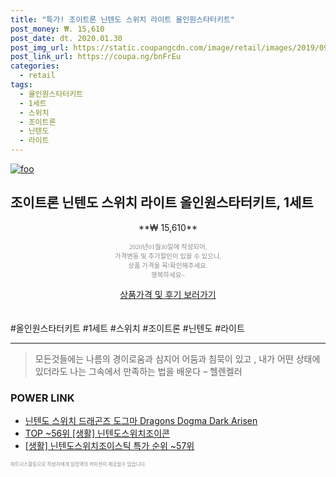 ```yaml
--- 
title: "특가! 조이트론 닌텐도 스위치 라이트 올인원스타터키트" 
post_money: ₩. 15,610 
post_date: dt. 2020.01.30 
post_img_url: https://static.coupangcdn.com/image/retail/images/2019/09/25/18/5/02e4a916-a234-444b-878a-4c0f03c60df8.jpg 
post_link_url: https://coupa.ng/bnFrEu 
categories: 
  - retail 
tags: 
  - 올인원스타터키트 
  - 1세트 
  - 스위치 
  - 조이트론 
  - 닌텐도 
  - 라이트 
--- 
```

[![foo](https://static.coupangcdn.com/image/retail/images/2019/09/25/18/5/02e4a916-a234-444b-878a-4c0f03c60df8.jpg)](https://coupa.ng/bnFrEu) 

## 조이트론 닌텐도 스위치 라이트 올인원스타터키트, 1세트 
<p style="text-align: center;">**₩ 15,610**</p> 
<p style="text-align: center;"><span style="color: #898c8f; font-family: Georgia,Times,serif; font-size: 0.75em;">2020년01월30일에 작성되어, <br>가격변동 및 추가할인이 있을 수 있으니,<br> 상품 가격을 꼭!확인해주세요.<br>행복하세요~</span> 
</p>	 
<div markdown="0" style="text-align: center;"><a href="https://coupa.ng/bnFrEu" class="btn btn--success">상품가격 및 후기 보러가기</a></div> 
<br><br> 
  #올인원스타터키트 #1세트 #스위치 #조이트론 #닌텐도 #라이트 
<hr> 

> 모든것들에는 나름의 경이로움과 심지어 어둠과 침묵이 있고 , 내가 어떤 상태에 있더라도 나는 그속에서 만족하는 법을 배운다 – 헬렌켈러 


### POWER LINK

* <a href="https://blog.naver.com/an0733/221785129394" target="_blank">닌텐도 스위치 드래곤즈 도그마 Dragons Dogma Dark Arisen</a>
* <a href="https://blog.naver.com/an0733/221785337272" target="_blank"> TOP ~56위 [생활] 닌텐도스위치조이콘</a>
* <a href="https://blog.naver.com/sakai111/221785352796" target="_blank"> [생활] 닌텐도스위치조이스틱 특가 순위 ~57위</a>

<span style="color: #898c8f; font-family: Georgia,Times,serif; font-size: 0.55em;">파트너스활동으로 작성자에게 일정액의 커미션이 제공될수 있습니다.</span> 
